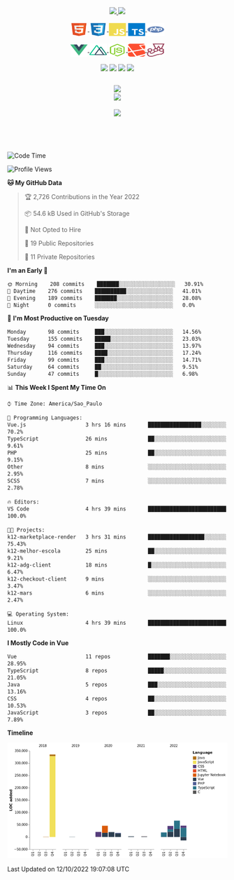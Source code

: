 <div align="center">
  <a href="https://github.com/Rodolfo-Santos">
  <img height="180em" src="https://github-readme-stats.vercel.app/api?username=Rodolfo-Santos&show_icons=true&theme=gotham&include_all_commits=true&count_private=true"/>
  <img height="180em" src="https://github-readme-stats.vercel.app/api/top-langs/?username=Rodolfo-Santos&layout=compact&langs_count=7&theme=gotham"/>
</div>
<br/>


<div align="center">
  <img align="center" alt="HTML" height="30" width="40" src="https://raw.githubusercontent.com/devicons/devicon/master/icons/html5/html5-original.svg">
  <img align="center" alt="CSS" height="30" width="40" src="https://raw.githubusercontent.com/devicons/devicon/master/icons/css3/css3-original.svg">
  <img align="center" alt="JS" height="30" width="40" src="https://raw.githubusercontent.com/devicons/devicon/master/icons/javascript/javascript-plain.svg">
  <img align="center" alt="TS" height="30" width="40" src="https://raw.githubusercontent.com/devicons/devicon/master/icons/typescript/typescript-plain.svg">
  <img align="center" alt="PHP" height="30" width="40" src="https://raw.githubusercontent.com/devicons/devicon/master/icons/php/php-plain.svg">
</div>
  
<br/>
  
<div align="center">
  <img align="center" alt="VueJS" height="30" width="40" src="https://raw.githubusercontent.com/devicons/devicon/master/icons/vuejs/vuejs-original.svg">
  <img align="center" alt="NuxtJS" height="30" width="40" src="https://raw.githubusercontent.com/devicons/devicon/master/icons/nuxtjs/nuxtjs-original.svg">
  <img align="center" alt="NodeJS" height="30" width="40" src="https://raw.githubusercontent.com/devicons/devicon/master/icons/nodejs/nodejs-plain.svg">
  <img align="center" alt="Laravel" height="30" width="40" src="https://raw.githubusercontent.com/devicons/devicon/master/icons/laravel/laravel-plain.svg">
  <img align="center" alt="Blade" height="30" width="40" src="https://raw.githubusercontent.com/devicons/devicon/master/icons/jest/jest-plain.svg">
</div>
 
<br/>
  
<div align="center"> 
  <a href="https://www.instagram.com/rodolfo.d.santos/" target="_blank"><img src="https://img.shields.io/badge/-Instagram-%23E4405F?style=for-the-badge&logo=instagram&logoColor=white" target="_blank"></a>
 <a href="https://discord.gg/7h4QC4MA" target="_blank"><img src="https://img.shields.io/badge/Discord-7289DA?style=for-the-badge&logo=discord&logoColor=white" target="_blank"></a> 
  <a href="mailto:rodolfodossantos29@gmail.com" target="_blank"><img src="https://img.shields.io/badge/-Gmail-%23333?style=for-the-badge&logo=gmail&logoColor=white"></a>
  <a href="https://www.linkedin.com/in/rodolfosantos29/" target="_blank"><img src="https://img.shields.io/badge/-LinkedIn-%230077B5?style=for-the-badge&logo=linkedin&logoColor=white" target="_blank"></a>  
</div>
  
##
 
<div align="center">
   <img height="180em" src="http://github-readme-streak-stats.herokuapp.com?user=rodolfo-santos&theme=gotham&hide_border=true&date_format=M%20j%5B%2C%20Y%5D"/>
</div>

<div align="center">
  <img src="https://github-profile-trophy.vercel.app/?username=rodolfo-santos&margin-w=10&margin-h=10&theme=gotham&column=4&no-bg=true&rank=SECRET,SSS,SS,S,A,B">
  
</div>
  
<br/>
  
<div align="center">
  <img src="https://activity-graph.herokuapp.com/graph?username=rodolfo-santos&custom_title=Rodolfo%27s%20activity%20graph&theme=gotham&hide_border=true"/>
</div>
  
##
<br/>




<br/>
  
<!--START_SECTION:waka-->
![Code Time](http://img.shields.io/badge/Code%20Time-935%20hrs%2026%20mins-blue)

![Profile Views](http://img.shields.io/badge/Profile%20Views-1-blue)

**🐱 My GitHub Data** 

> 🏆 2,726 Contributions in the Year 2022
 > 
> 📦 54.6 kB Used in GitHub's Storage 
 > 
> 🚫 Not Opted to Hire
 > 
> 📜 19 Public Repositories 
 > 
> 🔑 11 Private Repositories  
 > 
**I'm an Early 🐤** 

```text
🌞 Morning    208 commits    ███████░░░░░░░░░░░░░░░░░░   30.91% 
🌆 Daytime    276 commits    ██████████░░░░░░░░░░░░░░░   41.01% 
🌃 Evening    189 commits    ███████░░░░░░░░░░░░░░░░░░   28.08% 
🌙 Night      0 commits      ░░░░░░░░░░░░░░░░░░░░░░░░░   0.0%

```
📅 **I'm Most Productive on Tuesday** 

```text
Monday       98 commits     ███░░░░░░░░░░░░░░░░░░░░░░   14.56% 
Tuesday      155 commits    █████░░░░░░░░░░░░░░░░░░░░   23.03% 
Wednesday    94 commits     ███░░░░░░░░░░░░░░░░░░░░░░   13.97% 
Thursday     116 commits    ████░░░░░░░░░░░░░░░░░░░░░   17.24% 
Friday       99 commits     ███░░░░░░░░░░░░░░░░░░░░░░   14.71% 
Saturday     64 commits     ██░░░░░░░░░░░░░░░░░░░░░░░   9.51% 
Sunday       47 commits     █░░░░░░░░░░░░░░░░░░░░░░░░   6.98%

```


📊 **This Week I Spent My Time On** 

```text
⌚︎ Time Zone: America/Sao_Paulo

💬 Programming Languages: 
Vue.js                   3 hrs 16 mins       █████████████████░░░░░░░░   70.2% 
TypeScript               26 mins             ██░░░░░░░░░░░░░░░░░░░░░░░   9.61% 
PHP                      25 mins             ██░░░░░░░░░░░░░░░░░░░░░░░   9.15% 
Other                    8 mins              ░░░░░░░░░░░░░░░░░░░░░░░░░   2.95% 
SCSS                     7 mins              ░░░░░░░░░░░░░░░░░░░░░░░░░   2.78%

🔥 Editors: 
VS Code                  4 hrs 39 mins       █████████████████████████   100.0%

🐱‍💻 Projects: 
k12-marketplace-render   3 hrs 31 mins       ██████████████████░░░░░░░   75.43% 
k12-melhor-escola        25 mins             ██░░░░░░░░░░░░░░░░░░░░░░░   9.21% 
k12-adg-client           18 mins             █░░░░░░░░░░░░░░░░░░░░░░░░   6.47% 
k12-checkout-client      9 mins              ░░░░░░░░░░░░░░░░░░░░░░░░░   3.47% 
k12-mars                 6 mins              ░░░░░░░░░░░░░░░░░░░░░░░░░   2.47%

💻 Operating System: 
Linux                    4 hrs 39 mins       █████████████████████████   100.0%

```

**I Mostly Code in Vue** 

```text
Vue                      11 repos            ███████░░░░░░░░░░░░░░░░░░   28.95% 
TypeScript               8 repos             █████░░░░░░░░░░░░░░░░░░░░   21.05% 
Java                     5 repos             ███░░░░░░░░░░░░░░░░░░░░░░   13.16% 
CSS                      4 repos             ██░░░░░░░░░░░░░░░░░░░░░░░   10.53% 
JavaScript               3 repos             ██░░░░░░░░░░░░░░░░░░░░░░░   7.89%

```


**Timeline**

![Chart not found](https://raw.githubusercontent.com/rodolfo-santos/rodolfo-santos/main/charts/bar_graph.png) 


 Last Updated on 12/10/2022 19:07:08 UTC
<!--END_SECTION:waka-->     
              
